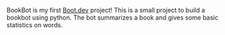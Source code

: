 BookBot is my first [Boot.dev](https://www.boot.dev) project!
This is a small project to build a bookbot using python.
The bot summarizes a book and gives some basic statistics on words.


